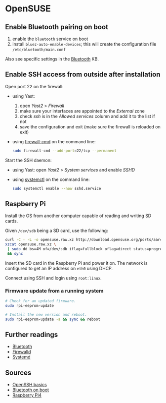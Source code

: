 # OpenSUSE

## Enable Bluetooth pairing on boot

1. enable the `bluetooth` service on boot
1. install `bluez-auto-enable-devices`; this will create the configuration file `/etc/bluetooth/main.conf`

Also see specific settings in the [Bluetooth] KB.

## Enable SSH access from outside after installation

Open port 22 on the firewall:

- using Yast:

  1. open _Yast2_ > _Firewall_
  1. make sure your interfaces are appointed to the _External_ zone
  1. check _ssh_ is in the _Allowed services_ column and add it to the list if not
  1. save the configuration and exit (make sure the firewall is reloaded on exit)

- using [firewall-cmd][firewalld] on the command line:

  ```sh
  sudo firewall-cmd --add-port=22/tcp --permanent
  ```

Start the SSH daemon:

- using Yast: open _Yast2_ > _System services_ and enable _SSHD_
- using [systemctl][systemd] on the command line:

  ```sh
  sudo systemctl enable --now sshd.service
  ```

## Raspberry Pi

Install the OS from another computer capable of reading and writing SD cards.

Given `/dev/sdb` being a SD card, use the following:

```sh
curl -C - -L -o opensuse.raw.xz http://download.opensuse.org/ports/aarch64/tumbleweed/appliances/openSUSE-Tumbleweed-ARM-JeOS-raspberrypi.aarch64.raw.xz
xzcat opensuse.raw.xz \
 | sudo dd bs=4M of=/dev/sdb iflag=fullblock oflag=direct status=progress \
 && sync
```

Insert the SD card in the Raspberry Pi and power it on. The network is configured to get an IP address on `eth0` using DHCP.

Connect using SSH and login using `root:linux`.

### Firmware update from a running system

```sh
# Check for an updated firmware.
sudo rpi-eeprom-update

# Install the new version and reboot.
sudo rpi-eeprom-update -a && sync && reboot
```

## Further readings

- [Bluetooth]
- [Firewalld]
- [Systemd]

## Sources

- [OpenSSH basics]
- [Bluetooth on boot]
- [Raspberry Pi4]

<!-- further readings -->

[bluetooth]: bluetooth.md#bluetooth-devices-cannot-be-used-at-login
[firewalld]: firewalld.md
[systemd]: systemd.md

[bluetooth on boot]: https://www.reddit.com/r/openSUSE/comments/eoozm2/comment/feetqpn/
[openssh basics]: https://en.opensuse.org/SDB:OpenSSH_basics
[raspberry pi4]: https://en.opensuse.org/openSUSE:Raspberry_Pi
